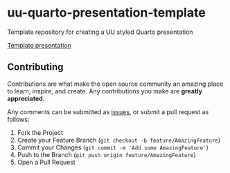 # uu-quarto-presentation-template
Template repository for creating a UU styled Quarto presentation

[Template presentation](https://utrechtuniversity.github.io/uu-quarto-presentation-template/R/uu_template.html)


<!-- CONTRIBUTING -->
## Contributing

Contributions are what make the open source community an amazing place to learn, inspire, and create. Any contributions you make are **greatly appreciated**.

Any comments can be submitted as [issues](https://github.com/UtrechtUniversity/uu-quarto-presentation-template/issues/new/choose), or submit a pull request as follows:

1. Fork the Project
2. Create your Feature Branch (`git checkout -b feature/AmazingFeature`)
3. Commit your Changes (`git commit -m 'Add some AmazingFeature'`)
4. Push to the Branch (`git push origin feature/AmazingFeature`)
5. Open a Pull Request
